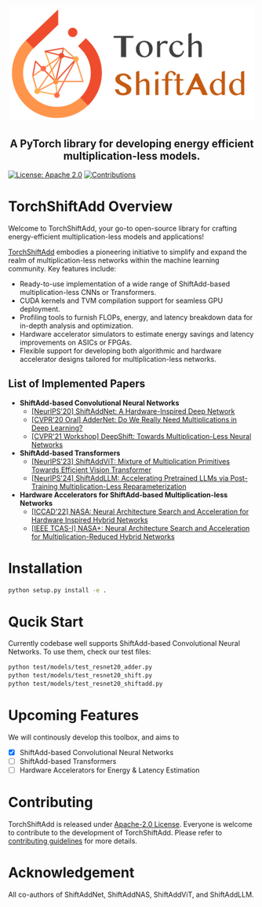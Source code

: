 <p align="center">
    <img src="figs/logo_torchshiftadd.png" alt="torchshiftadd logo" width="500">
</p>

<h2 align="center">
    A PyTorch library for developing energy efficient multiplication-less models.
</h2>

[![License: Apache 2.0](https://img.shields.io/badge/License-Apache%202.0-green)](https://opensource.org/licenses/Apache-2.0)
[![Contributions](https://img.shields.io/badge/contributions-welcome-blue)](https://github.com/GATECH-EIC/torchshiftadd/blob/master/CONTRIBUTING.md)

# TorchShiftAdd Overview

Welcome to TorchShiftAdd, your go-to open-source library for crafting energy-efficient multiplication-less models and applications!

[TorchShiftAdd](https://github.com/GATECH-EIC/torchshiftadd) embodies a pioneering initiative to simplify and expand the realm of multiplication-less networks within the machine learning community. Key features include:

* Ready-to-use implementation of a wide range of ShiftAdd-based multiplication-less CNNs or Transformers.
* CUDA kernels and TVM compilation support for seamless GPU deployment.
* Profiling tools to furnish FLOPs, energy, and latency breakdown data for in-depth analysis and optimization.
* Hardware accelerator simulators to estimate energy savings and latency improvements on ASICs or FPGAs.
* Flexible support for developing both algorithmic and hardware accelerator designs tailored for multiplication-less networks.

<!-- <details><summary>List of Implemented Papers</summary><p> -->

## List of Implemented Papers
* **ShiftAdd-based Convolutional Neural Networks**
    + [[NeurIPS'20] ShiftAddNet: A Hardware-Inspired Deep Network](https://arxiv.org/abs/2010.12785)
    + [[CVPR'20 Oral] AdderNet: Do We Really Need Multiplications in Deep Learning?](https://arxiv.org/abs/1912.13200)
    + [[CVPR'21 Workshop] DeepShift: Towards Multiplication-Less Neural Networks](https://arxiv.org/abs/1905.13298)
* **ShiftAdd-based Transformers**
    + [[NeurIPS'23] ShiftAddViT: Mixture of Multiplication Primitives Towards Efficient Vision Transformer](https://arxiv.org/abs/2306.06446)
    + [[NeurIPS'24] ShiftAddLLM: Accelerating Pretrained LLMs via Post-Training Multiplication-Less Reparameterization](https://arxiv.org/abs/2406.05981)
* **Hardware Accelerators for ShiftAdd-based Multiplication-less Networks**
    + [[ICCAD'22] NASA: Neural Architecture Search and Acceleration for Hardware Inspired Hybrid Networks](https://arxiv.org/abs/2210.13361)
    + [[IEEE TCAS-I] NASA+: Neural Architecture Search and Acceleration for Multiplication-Reduced Hybrid Networks](https://ieeexplore.ieee.org/document/10078392)

# Installation

````bash
python setup.py install -e .
````

# Qucik Start

Currently codebase well supports ShiftAdd-based Convolutional Neural Networks. To use them, check our test files:

````bash
python test/models/test_resnet20_adder.py
python test/models/test_resnet20_shift.py
python test/models/test_resnet20_shiftadd.py
````

# Upcoming Features

We will continously develop this toolbox, and aims to

- [x] ShiftAdd-based Convolutional Neural Networks
- [ ] ShiftAdd-based Transformers
- [ ] Hardware Accelerators for Energy & Latency Estimation

# Contributing

TorchShiftAdd is released under [Apache-2.0 License](LICENSE). Everyone is welcome to contribute to the development of TorchShiftAdd. Please refer to [contributing guidelines](CONTRIBUTING.md) for more details.

# Acknowledgement

All co-authors of ShiftAddNet, ShiftAddNAS, ShiftAddViT, and ShiftAddLLM.